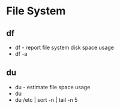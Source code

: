 # File System

## df

- df - report file system disk space usage
- df -a

## du

- du - estimate file space usage
- du
- du /etc | sort -n | tail -n 5
